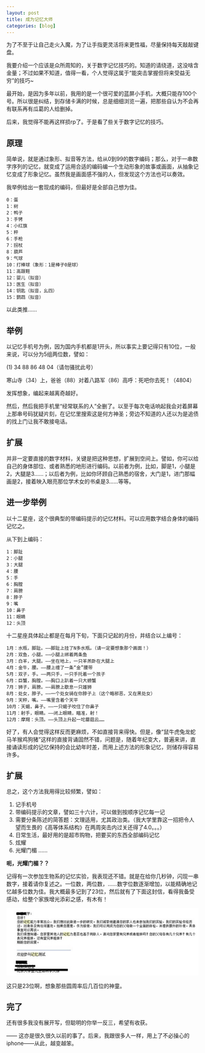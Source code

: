 ```yaml
---
layout: post
title: 成为记忆大师
categories: [blog]
---
```


为了不至于让自己走火入魔，为了让手指更灵活将来更性福，尽量保持每天敲敲键盘。

我要介绍一个应该是众所周知的，关于数字记忆技巧的。知道的请绕道，这没啥含金量；不过如果不知道，值得一看，个人觉得这属于“能突击掌握但将来受益无穷”的技巧~

最开始，是因为多年以前，我用的是一个很可爱的蓝屏小手机，大概只能存100个号。所以很是纠结，到存储卡满的时候，总是细细浏览一遍，把那些自认为不会再有联系再有瓜葛的人给删掉。

后来，我觉得不能再这样损rp了。于是看了些关于数字记忆的技巧。


## 原理

简单说，就是通过象形、拟音等方法，给从0到99的数字编码；那么，对于一串数字序列的记忆，就变成了运用合适的编码编一个生动形象的故事或画面，从抽象记忆变成了形象记忆。虽然我是画面感不强的人，但发现这个方法也可以奏效。

我举例给出一套现成的编码，但最好是全部自己想为佳。

```
0：蛋
1：树
2：鸭子
3：手铐
4：小红旗
5：秤
6：手枪
7：拐杖
8：葫芦
9：气球
10：打棒球（象形：1是棒子0是球）
11：高跟鞋
12：婴儿（拟音）
13：医生（拟音）
14：钥匙（拟音，幺四）
15：鹦鹉（拟音）
```

以此类推……



## 举例

以记忆手机号为例，因为国内手机都是1开头，所以事实上要记得只有10位，一般来说，可以分为5组两位数，譬如：

(1) 34 88 86 48 04（请勿骚扰此号）

寒山寺（34）上，爸爸（88）对着八路军（86）高呼：死吧你去死！（4804）

发挥想象，编起来越离奇越好。


然后，然后我把手机里“经常联系的人”全删了。以至于每次电话响起我会对着屏幕上那串号码犹疑片刻，在记忆里搜索这是何方神圣；旁边不知道的人还以为是追债的找上门让我不敢接电话。


## 扩展

并非一定要直接的数字材料，关键是把这种思想，扩展到空间上。譬如，你可以给自己的身体部位、或者熟悉的地形进行编码。以前者为例，比如，脚是1，小腿是2，大腿是3……；以后者为例，比如你环顾自己熟悉的宿舍，大门是1，进门那幅画是2，接着映入眼亮那位学术女的书桌是3……等等。


## 进一步举例

以十二星座，这个很典型的带编码提示的记忆材料。可以应用数字结合身体的编码记忆之。

从下到上编码：

```
1：脚趾
2：小腿
3：大腿
4：腰
5：手
6：胸膛
7：肩膀
8：脖子
9：嘴
10：鼻子
11：眼睛
12：头顶
```

十二星座具体起止都是在每月下旬，下面只记起的月份，并结合以上编号：

```
1月：水瓶，脚趾。——脚趾上挂了N多水瓶。（请一定要想象那个画面！）
2月：双鱼，小腿。——小腿上绑着两条鱼
3月：白羊，大腿。——坐在地上，一只羊羔卧在大腿上
4月：金牛，腰。——腰上缠了一条“金”腰带
5月：双子，手。——两只手，一只手托着一个孩子
6月：巨蟹，胸膛。——胸口上趴着一只大螃蟹
7月：狮子，肩膀。——肩膀上歇息一只雄狮
8月：处女，脖子。——一个处女骑在你脖子上（这个略邪恶，又在黑处女）
9月：天秤，嘴。——嘴里含着个天平
10月：天蝎，鼻子。——一只蝎子咬住了你鼻子
11月：射手，眼睛。——闭上眼睛，瞄准，射！
12月：摩羯：头顶。——头顶上升起一坨蘑菇云……
```

好了，有人会觉得这样反而更麻烦，不如直接背来得快。但是，像“鼠牛虎兔龙蛇马羊猴鸡狗猪”这样的直接背诵固然不错，问题是，随着年纪变大，普遍来讲，直接诵读形成的记忆保持的会比幼年时差，而用上述方法的形象记忆，则储存得容易许多。


## 扩展

总之，这个方法我用得比较频繁，譬如：

1. 记手机号
1. 带编码提示的文章，譬如三十六计，可以做到按顺序记忆每一记
1. 需要分条陈述的简答题：文理适用，尤其政治类。（我大学里靠这一招把令人望而生畏的《高等体系结构》在两周突击内过关还得了4.0。。。）
1. 日常生活，最好用的是超市购物，把要买的东西全部编码记忆
1. 炫耀
1. 光耀门楣
……


<b>呃，光耀门楣？？</b>

记得有一次参加生物系的记忆实验，我表现还不错。就是在给你几秒钟，闪现一串数字，接着请你复述之。一位数，两位数，……数字位数逐渐增加，以能精确地记忆越多位数为佳。我大概最多记到了23位，然后就有了下面这封信，看得我备受感动，给整个家族增光添彩之感，有木有！

![](/images/bio.jpg)


这只是23位啊，想象那些圆周率后几百位的神童。



## 完了

还有很多我没有展开写，但聪明的你举一反三，希望有收获。


——
这亦是很久很久以前的事了。后来，我跟很多人一样，用上了不必操心的iphone——从此，越变越笨。
